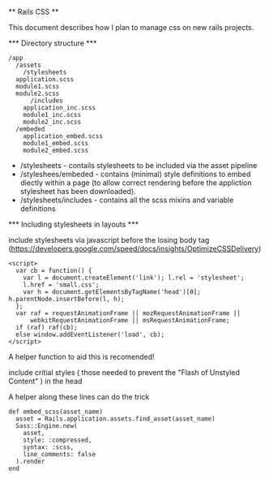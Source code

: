 ** Rails CSS **

This document describes how I plan to manage css on new rails projects.

*** Directory structure ***


    /app 
      /assets
        /stylesheets
	  application.scss
	  module1.scss
	  module2.scss
          /includes
	    application_inc.scss
	    module1_inc.scss
	    module2_inc.scss
	  /embeded
	    application_embed.scss
	    module1_embed.scss
	    module2_embed.scss


* /stylesheets - contails stylesheets to be included via the asset pipeline
* /styleshees/embeded - contains (minimal) style definitions to embed diectly within a page (to allow correct rendering before the appliction stylesheet has been downloaded).
* /stylesheets/includes - contains all the scss mixins and variable definitions

*** Including stylesheets in layouts ***

include stylesheets via javascript before the losing body tag 
(https://developers.google.com/speed/docs/insights/OptimizeCSSDelivery)

    <script>
      var cb = function() {
        var l = document.createElement('link'); l.rel = 'stylesheet';
        l.href = 'small.css';
        var h = document.getElementsByTagName('head')[0]; h.parentNode.insertBefore(l, h);
      };
      var raf = requestAnimationFrame || mozRequestAnimationFrame ||
          webkitRequestAnimationFrame || msRequestAnimationFrame;
      if (raf) raf(cb);
      else window.addEventListener('load', cb);
    </script>

A helper function to aid this is recomended!


include critial styles ( those needed to prevent the "Flash of Unstyled Content" ) in the head

A helper along these lines can do the trick 


    def embed_scss(asset_name)
      asset = Rails.application.assets.find_asset(asset_name)
      Sass::Engine.new(
        asset,
        style: :compressed,
        syntax: :scss,
        line_comments: false
      ).render
    end



